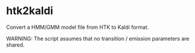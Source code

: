 # htk2kaldi
Convert a HMM/GMM model file from HTK to Kaldi format.

WARNING: The script assumes that no transition / emission parameters are
shared.

